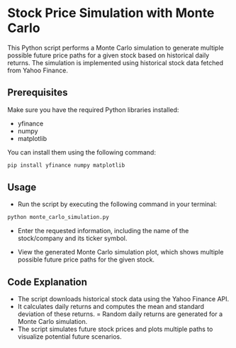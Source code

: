 # Stock Price Simulation with Monte Carlo

This Python script performs a Monte Carlo simulation to generate multiple possible future price paths for a given stock based on historical daily returns. The simulation is implemented using historical stock data fetched from Yahoo Finance.

## Prerequisites

Make sure you have the required Python libraries installed:

- yfinance
- numpy
- matplotlib

You can install them using the following command:

```bash
pip install yfinance numpy matplotlib
```

## Usage
- Run the script by executing the following command in your terminal:
```bash
python monte_carlo_simulation.py
```
- Enter the requested information, including the name of the stock/company and its ticker symbol.

- View the generated Monte Carlo simulation plot, which shows multiple possible future price paths for the given stock.

## Code Explanation

- The script downloads historical stock data using the Yahoo Finance API.
- It calculates daily returns and computes the mean and standard deviation of these returns.
= Random daily returns are generated for a Monte Carlo simulation.
- The script simulates future stock prices and plots multiple paths to visualize potential future scenarios.
